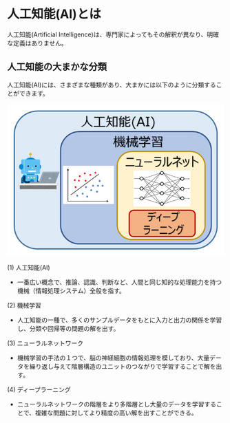 # 人工知能(AI)とは
人工知能(Artificial Intelligence)は、専門家によってもその解釈が異なり、明確な定義はありません。

## 人工知能の大まかな分類
人工知能(AI)には、さまざまな種類があり、大まかには以下のように分類することができます。

![人工知能の図](人工知能の図.jpg) 

(1) 人工知能(AI)

* 一番広い概念で、推論、認識、判断など、人間と同じ知的な処理能力を持つ機械（情報処理システム）全般を指す。

(2) 機械学習

* 人工知能の一種で、多くのサンプルデータをもとに入力と出力の関係を学習し、分類や回帰等の問題の解を出す。

(3) ニューラルネットワーク

* 機械学習の手法の１つで、脳の神経細胞の情報処理を模しており、大量データを繰り返し与えて階層構造のユニットのつながりで学習することで解を出す。

(4) ディープラーニング

* ニューラルネットワークの階層をより多階層とし大量のデータを学習することで、複雑な問題に対してより精度の高い解を出すことができる。


